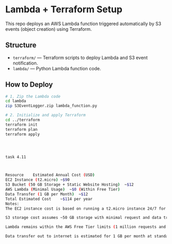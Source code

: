 # Lambda + Terraform Setup

This repo deploys an AWS Lambda function triggered automatically by S3 events (object creation) using Terraform.

## Structure
- `terraform/` — Terraform scripts to deploy Lambda and S3 event notification.
- `lambda/` — Python Lambda function code.

## How to Deploy

```bash
# 1. Zip the Lambda code
cd lambda
zip S3EventLogger.zip lambda_function.py

# 2. Initialize and apply Terraform
cd ../terraform
terraform init
terraform plan
terraform apply




task 4.11



Resource	Estimated Annual Cost (USD)
EC2 Instance (t2.micro)	~$90
S3 Bucket (50 GB Storage + Static Website Hosting)	~$12
AWS Lambda (Minimal Usage)	~$0 (Within Free Tier)
Data Transfer (1 GB per Month)	~$12
Total Estimated Cost	~$114 per year
Notes:
The EC2 instance cost is based on running a t2.micro instance 24/7 for 12 months under standard on-demand pricing (without Reserved Instances or Savings Plans).

S3 storage cost assumes ~50 GB storage with minimal request and data transfer charges.

Lambda remains within the AWS Free Tier limits (1 million requests and 400,000 GB-seconds compute time per month).

Data transfer out to internet is estimated for 1 GB per month at standard AWS rates.
